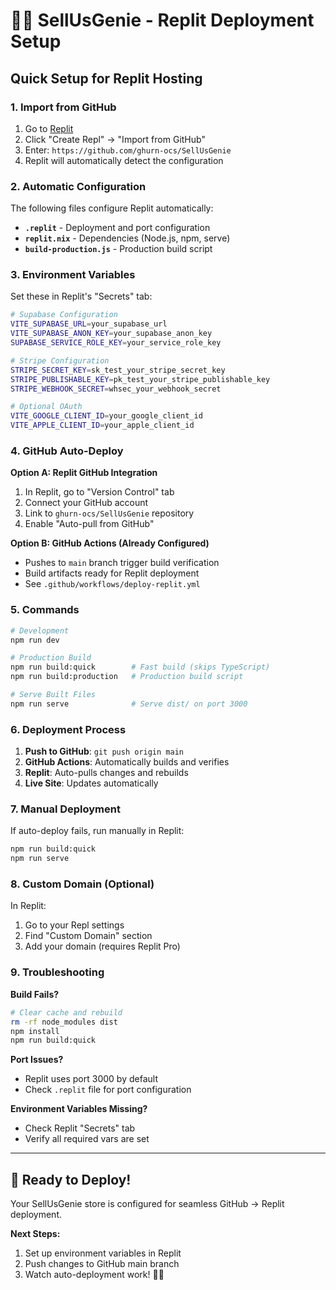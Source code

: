 # 🧞‍♂️ SellUsGenie - Replit Deployment Setup

## Quick Setup for Replit Hosting

### 1. Import from GitHub
1. Go to [Replit](https://replit.com)
2. Click "Create Repl" → "Import from GitHub"
3. Enter: `https://github.com/ghurn-ocs/SellUsGenie`
4. Replit will automatically detect the configuration

### 2. Automatic Configuration
The following files configure Replit automatically:
- **`.replit`** - Deployment and port configuration
- **`replit.nix`** - Dependencies (Node.js, npm, serve)
- **`build-production.js`** - Production build script

### 3. Environment Variables
Set these in Replit's "Secrets" tab:

```bash
# Supabase Configuration
VITE_SUPABASE_URL=your_supabase_url
VITE_SUPABASE_ANON_KEY=your_supabase_anon_key
SUPABASE_SERVICE_ROLE_KEY=your_service_role_key

# Stripe Configuration  
STRIPE_SECRET_KEY=sk_test_your_stripe_secret_key
STRIPE_PUBLISHABLE_KEY=pk_test_your_stripe_publishable_key
STRIPE_WEBHOOK_SECRET=whsec_your_webhook_secret

# Optional OAuth
VITE_GOOGLE_CLIENT_ID=your_google_client_id
VITE_APPLE_CLIENT_ID=your_apple_client_id
```

### 4. GitHub Auto-Deploy

**Option A: Replit GitHub Integration**
1. In Replit, go to "Version Control" tab
2. Connect your GitHub account
3. Link to `ghurn-ocs/SellUsGenie` repository
4. Enable "Auto-pull from GitHub"

**Option B: GitHub Actions (Already Configured)**
- Pushes to `main` branch trigger build verification
- Build artifacts ready for Replit deployment
- See `.github/workflows/deploy-replit.yml`

### 5. Commands

```bash
# Development
npm run dev

# Production Build
npm run build:quick        # Fast build (skips TypeScript)
npm run build:production   # Production build script

# Serve Built Files
npm run serve              # Serve dist/ on port 3000
```

### 6. Deployment Process

1. **Push to GitHub**: `git push origin main`
2. **GitHub Actions**: Automatically builds and verifies
3. **Replit**: Auto-pulls changes and rebuilds
4. **Live Site**: Updates automatically

### 7. Manual Deployment

If auto-deploy fails, run manually in Replit:

```bash
npm run build:quick
npm run serve
```

### 8. Custom Domain (Optional)

In Replit:
1. Go to your Repl settings
2. Find "Custom Domain" section  
3. Add your domain (requires Replit Pro)

### 9. Troubleshooting

**Build Fails?**
```bash
# Clear cache and rebuild
rm -rf node_modules dist
npm install
npm run build:quick
```

**Port Issues?**
- Replit uses port 3000 by default
- Check `.replit` file for port configuration

**Environment Variables Missing?**
- Check Replit "Secrets" tab
- Verify all required vars are set

---

## 🚀 Ready to Deploy!

Your SellUsGenie store is configured for seamless GitHub → Replit deployment. 

**Next Steps:**
1. Set up environment variables in Replit
2. Push changes to GitHub main branch
3. Watch auto-deployment work! 🧞‍♂️